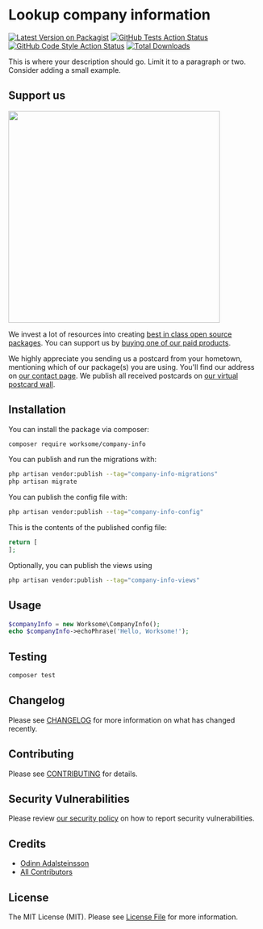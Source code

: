 # Lookup company information

[![Latest Version on Packagist](https://img.shields.io/packagist/v/worksome/company-info.svg?style=flat-square)](https://packagist.org/packages/worksome/company-info)
[![GitHub Tests Action Status](https://img.shields.io/github/workflow/status/worksome/company-info/run-tests?label=tests)](https://github.com/worksome/company-info/actions?query=workflow%3Arun-tests+branch%3Amain)
[![GitHub Code Style Action Status](https://img.shields.io/github/workflow/status/worksome/company-info/Check%20&%20fix%20styling?label=code%20style)](https://github.com/worksome/company-info/actions?query=workflow%3A"Check+%26+fix+styling"+branch%3Amain)
[![Total Downloads](https://img.shields.io/packagist/dt/worksome/company-info.svg?style=flat-square)](https://packagist.org/packages/worksome/company-info)

This is where your description should go. Limit it to a paragraph or two. Consider adding a small example.

## Support us

[<img src="https://github-ads.s3.eu-central-1.amazonaws.com/company-info.jpg?t=1" width="419px" />](https://spatie.be/github-ad-click/company-info)

We invest a lot of resources into creating [best in class open source packages](https://spatie.be/open-source). You can support us by [buying one of our paid products](https://spatie.be/open-source/support-us).

We highly appreciate you sending us a postcard from your hometown, mentioning which of our package(s) you are using. You'll find our address on [our contact page](https://spatie.be/about-us). We publish all received postcards on [our virtual postcard wall](https://spatie.be/open-source/postcards).

## Installation

You can install the package via composer:

```bash
composer require worksome/company-info
```

You can publish and run the migrations with:

```bash
php artisan vendor:publish --tag="company-info-migrations"
php artisan migrate
```

You can publish the config file with:

```bash
php artisan vendor:publish --tag="company-info-config"
```

This is the contents of the published config file:

```php
return [
];
```

Optionally, you can publish the views using

```bash
php artisan vendor:publish --tag="company-info-views"
```

## Usage

```php
$companyInfo = new Worksome\CompanyInfo();
echo $companyInfo->echoPhrase('Hello, Worksome!');
```

## Testing

```bash
composer test
```

## Changelog

Please see [CHANGELOG](CHANGELOG.md) for more information on what has changed recently.

## Contributing

Please see [CONTRIBUTING](.github/CONTRIBUTING.md) for details.

## Security Vulnerabilities

Please review [our security policy](../../security/policy) on how to report security vulnerabilities.

## Credits

- [Odinn Adalsteinsson](https://github.com/odinns)
- [All Contributors](../../contributors)

## License

The MIT License (MIT). Please see [License File](LICENSE.md) for more information.
